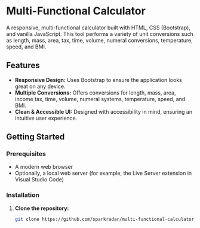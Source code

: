 # Multi-Functional Calculator

A responsive, multi-functional calculator built with HTML, CSS (Bootstrap), and vanilla JavaScript. This tool performs a variety of unit conversions such as length, mass, area, tax, time, volume, numeral conversions, temperature, speed, and BMI.

## Features

- **Responsive Design:** Uses Bootstrap to ensure the application looks great on any device.
- **Multiple Conversions:** Offers conversions for length, mass, area, income tax, time, volume, numeral systems, temperature, speed, and BMI.
- **Clean & Accessible UI:** Designed with accessibility in mind, ensuring an intuitive user experience.

## Getting Started

### Prerequisites

- A modern web browser
- Optionally, a local web server (for example, the Live Server extension in Visual Studio Code)

### Installation

1. **Clone the repository:**

   ```bash
   git clone https://github.com/sparkradar/multi-functional-calculator.git
